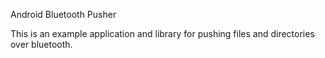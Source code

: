 Android Bluetooth Pusher

This is an example application and library for pushing files and directories over bluetooth.
